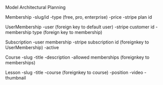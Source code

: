 Model Architectural Planning


Membership
   -slug/id
   -type (free, pro, enterprise)
   -price
   -stripe plan id
   
UserMembership
    -user   (foreign key to default user)
    -stripe customer id
    -membership type (foreign key to membership)
    
Subscription
    -user membership 
    -stripe subscription id (foreignkey to UserMembership)
    -active
    
Course
    -slug
    -title
    -description
    -allowed memberships (foreignkey to memberships)
    
Lesson
    -slug
    -title
    -course (foreignkey to course)
    -position
    -video
    -thumbnail
    

   
    
    
   
   